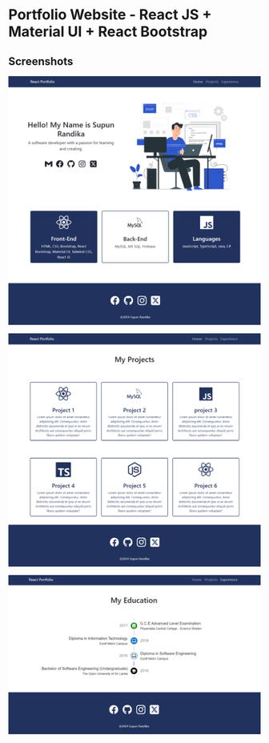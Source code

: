 # Portfolio Website - React JS + Material UI + React Bootstrap

## Screenshots

![](src/assets/1.png)

![](src/assets/2.png)

![](src/assets/3.png)

